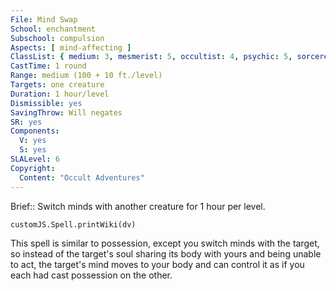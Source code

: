 ```yaml
---
File: Mind Swap
School: enchantment
Subschool: compulsion
Aspects: [ mind-affecting ]
ClassList: { medium: 3, mesmerist: 5, occultist: 4, psychic: 5, sorcerer: 6, wizard: 6, spiritualist: 4, summoner: 5, unchained summoner: 5, witch: 6 }
CastTime: 1 round
Range: medium (100 + 10 ft./level)
Targets: one creature
Duration: 1 hour/level
Dismissible: yes
SavingThrow: Will negates
SR: yes
Components:
  V: yes
  S: yes
SLALevel: 6
Copyright:
  Content: "Occult Adventures"
---
```

Brief:: Switch minds with another creature for 1 hour per level.

```dataviewjs
customJS.Spell.printWiki(dv)
```

This spell is similar to possession, except you switch minds with the target, so instead of the target's soul sharing its body with yours and being unable to act, the target's mind moves to your body and can control it as if you each had cast possession on the other.
